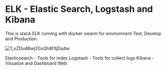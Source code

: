 # ELK - Elastic Search, Logstash and Kibana

This is stack ELK running with docker swarm for environment Test, Develop and Production. 

![1_vZDu4Bwj2GxQh8t1IjDq4w](https://github.com/Fernand0S/elk/assets/32446123/9b7b134d-b81d-41a0-895a-787216d992c3)


Elasticsearch - Tools for index 
Logstash - Tools for collect logs
Kibana - Visualize and Dashboard Web
